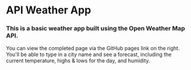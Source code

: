 <h1>API Weather App</h1>
<h3>This is a basic weather app built using the Open Weather Map API.</h3>

<p>
  You can view the completed page via the GitHub pages link on the right.<br/>
  You'll be able to type in a city name and see a forecast, including the <br/>
  current temperature, highs & lows for the day, and humidity.
</p>
